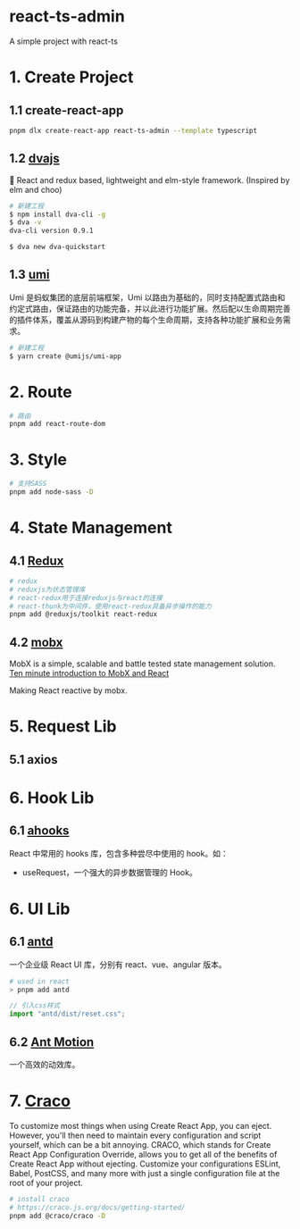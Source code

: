 # react-ts-admin

A simple project with react-ts

# 1. Create Project

## 1.1 create-react-app

```bash
pnpm dlx create-react-app react-ts-admin --template typescript
```

## 1.2 [dvajs](https://github.com/dvajs/dva)

🌱 React and redux based, lightweight and elm-style framework. (Inspired by elm and choo)

```bash
# 新建工程
$ npm install dva-cli -g
$ dva -v
dva-cli version 0.9.1

$ dva new dva-quickstart
```

## 1.3 [umi](https://v3.umijs.org/zh-CN/docs)

Umi 是蚂蚁集团的底层前端框架，Umi 以路由为基础的，同时支持配置式路由和约定式路由，保证路由的功能完备，并以此进行功能扩展。然后配以生命周期完善的插件体系，覆盖从源码到构建产物的每个生命周期，支持各种功能扩展和业务需求。

```bash
# 新建工程
$ yarn create @umijs/umi-app
```

# 2. Route

```bash
# 路由
pnpm add react-route-dom
```

# 3. Style

```bash
# 支持SASS
pnpm add node-sass -D
```

# 4. State Management

## 4.1 [Redux](https://cn.redux.js.org/introduction/getting-started/)

```bash
# redux
# reduxjs为状态管理库
# react-redux用于连接reduxjs与react的连接
# react-thunk为中间件，使用react-redux具备异步操作的能力
pnpm add @reduxjs/toolkit react-redux
```

## 4.2 [mobx](https://www.mobxjs.com/)

MobX is a simple, scalable and battle tested state management solution. [Ten minute introduction to MobX and React](https://mobx.js.org/getting-started)

Making React reactive by mobx.

# 5. Request Lib

## 5.1 axios

# 6. Hook Lib

## 6.1 [ahooks](https://ahooks.js.org/zh-CN/hooks/use-request/index)

React 中常用的 hooks 库，包含多种尝尽中使用的 hook。如：

- useRequest，一个强大的异步数据管理的 Hook。

# 6. UI Lib

## 6.1 [antd](https://ant.design/components/overview-cn)

一个企业级 React UI 库，分别有 react、vue、angular 版本。

```bash
# used in react
> pnpm add antd
```

```ts
// 引入css样式
import "antd/dist/reset.css";
```

## 6.2 [Ant Motion](https://motion.ant.design/index-cn)

一个高效的动效库。

# 7. [Craco](https://craco.js.org/)

To customize most things when using Create React App, you can eject. However, you'll then need to maintain every configuration and script yourself, which can be a bit annoying. CRACO, which stands for Create React App Configuration Override, allows you to get all of the benefits of Create React App without ejecting. Customize your configurations ESLint, Babel, PostCSS, and many more with just a single configuration file at the root of your project.

```bash
# install craco
# https://craco.js.org/docs/getting-started/
pnpm add @craco/craco -D
```
